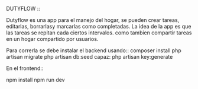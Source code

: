 DUTYFLOW ::

Dutyflow es una app para el manejo del hogar, se pueden crear tareas, editarlas, borrarlasy marcarlas como completadas. La idea de la app es que las tareas se repitan cada ciertos intervalos. como tambien compartir tareas en un hogar compartido por usuarios.

Para correrla se debe instalar el backend usando:: 
composer install 
php artisan migrate 
php artisan db:seed 
capaz: php artisan key:generate

En el frontend::

npm install 
npm run dev